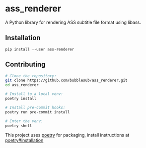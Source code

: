 ass_renderer
==========

A Python library for rendering ASS subtitle file format using libass.

## Installation

```
pip install --user ass-renderer
```

## Contributing

```sh
# Clone the repository:
git clone https://github.com/bubblesub/ass_renderer.git
cd ass_renderer

# Install to a local venv:
poetry install

# Install pre-commit hooks:
poetry run pre-commit install

# Enter the venv:
poetry shell
```

This project uses [poetry](https://python-poetry.org/) for packaging,
install instructions at [poetry#installation](https://python-poetry.org/docs/#installation)
